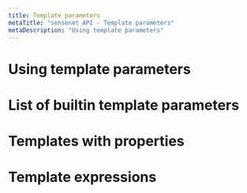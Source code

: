 ```yaml
---
title: Template parameters
metaTitle: "sensenet API - Template parameters"
metaDescription: "Using template parameters"
---
```


# Using template parameters

# List of builtin template parameters

# Templates with properties

# Template expressions
